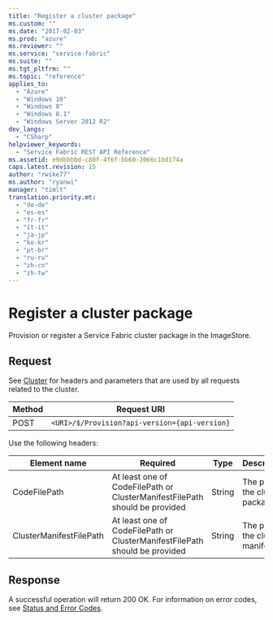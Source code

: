 ```yaml
---
title: "Register a cluster package"
ms.custom: ""
ms.date: "2017-02-03"
ms.prod: "azure"
ms.reviewer: ""
ms.service: "service-fabric"
ms.suite: ""
ms.tgt_pltfrm: ""
ms.topic: "reference"
applies_to: 
  - "Azure"
  - "Windows 10"
  - "Windows 8"
  - "Windows 8.1"
  - "Windows Server 2012 R2"
dev_langs: 
  - "CSharp"
helpviewer_keywords: 
  - "Service Fabric REST API Reference"
ms.assetid: e9dbbbbd-c80f-4f6f-bb60-2066c1bd174a
caps.latest.revision: 15
author: "rwike77"
ms.author: "ryanwi"
manager: "timlt"
translation.priority.mt: 
  - "de-de"
  - "es-es"
  - "fr-fr"
  - "it-it"
  - "ja-jp"
  - "ko-kr"
  - "pt-br"
  - "ru-ru"
  - "zh-cn"
  - "zh-tw"
---
```

# Register a cluster package
Provision or register a Service Fabric cluster package in the ImageStore.  
  
## Request  
 See [Cluster](cluster.md) for headers and parameters that are used by all requests related to the cluster.  
  
|Method|Request URI|  
|------------|-----------------|  
|POST|`<URI>/$/Provision?api-version={api-version}`|  
  
 Use the following headers:  
  
|Element name|Required|Type|Description|  
|------------------|--------------|----------|-----------------|  
|CodeFilePath|At least one of CodeFilePath or ClusterManifestFilePath should be provided|String|The path to the cluster package.|  
|ClusterManifestFilePath|At least one of CodeFilePath or ClusterManifestFilePath should be provided|String|The path to the cluster manifest.|  
  
## Response  
 A successful operation will return 200 OK. For information on error codes, see [Status and Error Codes](status-and-error-codes1.md).